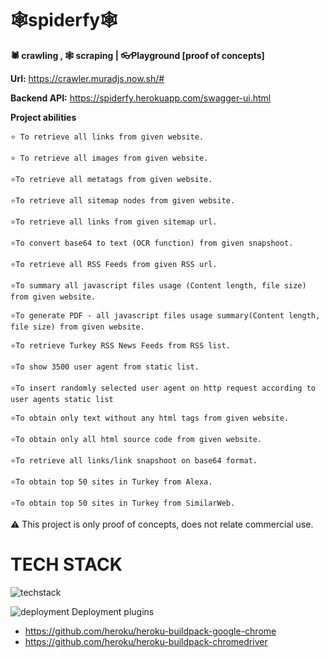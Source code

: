 # 🕸spiderfy🕸
**🕷 crawling , 🕸 scraping | 👓Playground [proof of concepts]**

**Url:** https://crawler.muradjs.now.sh/#

**Backend API:** https://spiderfy.herokuapp.com/swagger-ui.html

**Project abilities**

`⭐️ To retrieve all links from given website.`

`⭐️ To retrieve all images from given website.`

`⭐️To retrieve all metatags from given website.`

`⭐️To retrieve all sitemap nodes from given website.`

`⭐️To retrieve all links from given sitemap url.`

`⭐️To convert base64 to text (OCR function) from given snapshoot.`

`⭐️To retrieve all RSS Feeds from given RSS url.`

`⭐️To summary all javascript files usage (Content length, file size) from given website.`

`⭐️To generate PDF - all javascript files usage summary(Content length, file size) from given website.`

`⭐️To retrieve Turkey RSS News Feeds from RSS list.`

`⭐️To show 3500 user agent from static list.`

`⭐️To insert randomly selected user agent on http request according to user agents static list`

`⭐️To obtain only text without any html tags from given website.`

`⭐️To obtain only all html source code from given website.`

`⭐️To retrieve all links/link snapshoot on base64 format.`

`⭐️To obtain top 50 sites in Turkey from Alexa.`

`⭐️To obtain top 50 sites in Turkey from SimilarWeb.`



⚠️ This project is only proof of concepts, does not relate commercial use.


#                             TECH STACK
![techstack](https://raw.githubusercontent.com/fatihyildizli/spiderfy/master/tech.PNG)


![deployment](https://avatars3.githubusercontent.com/u/23211?size=30) Deployment plugins

- https://github.com/heroku/heroku-buildpack-google-chrome
- https://github.com/heroku/heroku-buildpack-chromedriver

